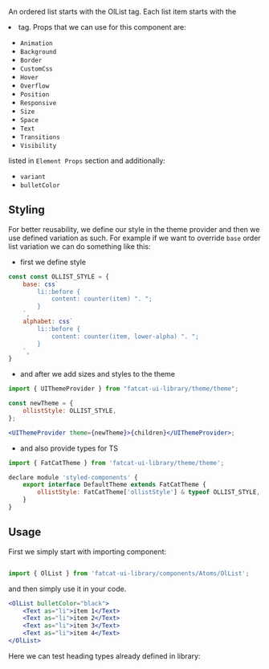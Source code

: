 An ordered list starts with the OlList tag. Each list item starts with the <li> tag. Props that we can use for this component are:

- `Animation`
- `Background`
- `Border`
- `CustomCss`
- `Hover`
- `Overflow`
- `Position`
- `Responsive`
- `Size`
- `Space`
- `Text`
- `Transitions`
- `Visibility`

listed in `Element Props` section and additionally:

- `variant`
- `bulletColor`

## Styling

For better reusability, we define our style in the theme provider and then we use defined variation as such. For example if we want to override `base` order list variation we can do something like this:

-   first we define style

```jsx
const const OLLIST_STYLE = {
	base: css`
		li::before {
			content: counter(item) ". ";
		}
	`,
	alphabet: css`
		li::before {
			content: counter(item, lower-alpha) ". ";
		}
	`,
}
```

-   and after we add sizes and styles to the theme

```jsx
import { UIThemeProvider } from "fatcat-ui-library/theme/theme";

const newTheme = {
	ollistStyle: OLLIST_STYLE,
};

<UIThemeProvider theme={newTheme}>{children}</UIThemeProvider>;
```

-   and also provide types for TS

```jsx
import { FatCatTheme } from 'fatcat-ui-library/theme/theme';

declare module 'styled-components' {
	export interface DefaultTheme extends FatCatTheme {
		ollistStyle: FatCatTheme['ollistStyle'] & typeof OLLIST_STYLE,
	}
}
```

## Usage

First we simply start with importing component:

```jsx

import { OlList } from 'fatcat-ui-library/components/Atoms/OlList';

```

and then simply use it in your code.

```jsx
<OlList bulletColor="black">
	<Text as="li">item 1</Text>
	<Text as="li">item 2</Text>
	<Text as="li">item 3</Text>
	<Text as="li">item 4</Text>
</OlList>
```

Here we can test heading types already defined in library:

